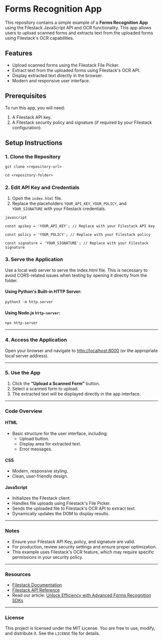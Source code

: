 # Forms Recognition App

This repository contains a simple example of a **Forms Recognition App** using the Filestack JavaScript API and OCR functionality. This app allows users to upload scanned forms and extracts text from the uploaded forms using Filestack's OCR capabilities.

## Features

- Upload scanned forms using the Filestack File Picker.
- Extract text from the uploaded forms using Filestack's OCR API.
- Display extracted text directly in the browser.
- Modern and responsive user interface.

## Prerequisites

To run this app, you will need:

1. A Filestack API key.
2. A Filestack security policy and signature (if required by your Filestack configuration).

## Setup Instructions

### 1. Clone the Repository

`git clone <repository-url>`

`cd <repository-folder>`

### 2. Edit API Key and Credentials

1. Open the `index.html` file.
2. Replace the placeholders `YOUR_API_KEY`, `YOUR_POLICY`, and `YOUR_SIGNATURE` with your Filestack credentials.

`javascript`

`const apikey = 'YOUR_API_KEY'; // Replace with your Filestack API key`

`const policy = 'YOUR_POLICY'; // Replace with your Filestack policy`

`const signature = 'YOUR_SIGNATURE'; // Replace with your Filestack signature`

### 3. Serve the Application

Use a local web server to serve the index.html file. This is necessary to avoid CORS-related issues when testing by opening it directly from the folder.

#### Using Python's Built-in HTTP Server:

`python3 -m http.server`

#### Using Node.js `http-server`:

`npx http-server`

---

### 4. Access the Application

Open your browser and navigate to [http://localhost:8000](http://localhost:8000) (or the appropriate local server address).

---

### 5. Use the App

1. Click the **"Upload a Scanned Form"** button.
2. Select a scanned form to upload.
3. The extracted text will be displayed directly in the app interface.

---

### Code Overview

#### **HTML**
- Basic structure for the user interface, including:
  - Upload button.
  - Display area for extracted text.
  - Error messages.

#### **CSS**
- Modern, responsive styling.
- Clean, user-friendly design.

#### **JavaScript**
- Initializes the Filestack client.
- Handles file uploads using Filestack's File Picker.
- Sends the uploaded file to Filestack's OCR API to extract text.
- Dynamically updates the DOM to display results.

---

### Notes

- Ensure your Filestack API Key, policy, and signature are valid.
- For production, review security settings and ensure proper optimization.
- This example uses Filestack's OCR feature, which may require specific permissions in your security policy.

---

### Resources

- [Filestack Documentation](https://www.filestack.com/docs/)
- [Filestack API Reference](https://www.filestack.com/docs/api/)
- Read our article: [Unlock Efficiency with Advanced Forms Recognition SDKs](https://blog.filestack.com/unlock-efficiency-advanced-forms-recognition-sdks/)

---

### License

This project is licensed under the MIT License. You are free to use, modify, and distribute it. See the `LICENSE` file for details.

